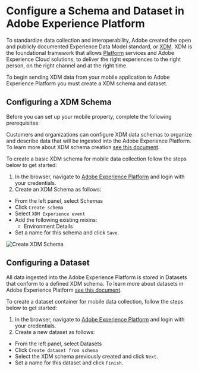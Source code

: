 # Configure a Schema and Dataset in Adobe Experience Platform

To standardize data collection and interoperability, Adobe created the open and publicly documented Experience Data Model standard, or [XDM](https://experienceleague.adobe.com/docs/experience-platform/xdm/home.html). XDM is the foundational framework that allows [Platform](https://experienceleague.adobe.com/docs/experience-platform/landing/home.html) services and Adobe Experience Cloud solutions, to deliver the right experiences to the right person, on the right channel and at the right time. 

To begin sending XDM data from your mobile application to Adobe Experience Platform you must create a XDM schema and dataset.  

## Configuring a XDM Schema

Before you can set up your mobile property, complete the following prerequisites:

Customers and organizations can configure XDM data schemas to organize and describe data that will be ingested into the Adobe Experience Platform. To learn more about XDM schema creation [see this document](https://experienceleague.adobe.com/docs/experience-platform/xdm/schema/composition.html?lang=en#understanding-schemas).

To create a basic XDM schema for mobile data collection follow the steps below to get started:

1.	In the browser, navigate to [Adobe Experience Platform](https://experience.adobe.com/platform) and login with your credentials.
2.	Create an XDM Schema as follows:
   * From the left panel, select Schemas
   * Click `Create schema`
   * Select `XDM Experience event`
   * Add the following existing mixins:
      * Environment Details
   * Set a name for this schema and click `Save`.
   
![Create XDM Schema](../../../.gitbook/assets/AEP_Edge_CreateXDMSchema.png)   
   
## Configuring a Dataset

All data ingested into the Adobe Experience Platform is stored in Datasets that conform to a defined XDM schema. To learn more about datasets in Adobe Experience Platform [see this document](https://experienceleague.adobe.com/docs/experience-platform/catalog/datasets/overview.html?lang=en#datasets). 

To create a dataset container for mobile data collection, follow the steps below to get started:
1.	In the browser, navigate to [Adobe Experience Platform](https://experience.adobe.com/platform) and login with your credentials.
2.	Create a new dataset as follows:
   * From the left panel, select Datasets
   * Click `Create dataset from schema`
   * Select the XDM schema previously created and click `Next`.
   * Set a name for this dataset and click `Finish`.


